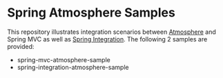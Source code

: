 Spring Atmosphere Samples
=========================

This repository illustrates integration scenarios between [Atmosphere][] and Spring MVC as well as [Spring Integration][]. The following 2 samples are provided:

* spring-mvc-atmosphere-sample
* spring-integration-atmosphere-sample

[Atmosphere]: https://github.com/Atmosphere/atmosphere
[Spring Integration]: http://www.springsource.org/spring-integration

